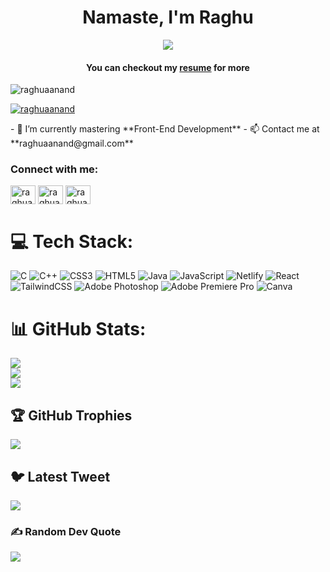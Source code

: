 
<div align="center">
    <h1 align="center">Namaste, I'm Raghu</h1>
        <a href="https://github.com/DenverCoder1/readme-typing-svg"><img
                src="https://readme-typing-svg.herokuapp.com?font=Time+New+Roman&color=cyan&size=28&center=true&vCenter=true&width=600&height=100&lines=Hello;I'm+Raghu+Anand;a+Front-End+Developer+and;sophomore+at+Chandigarh+University;majoring+in+Computer+Science;Welcome+to+my+profile...;"></a>
    <h4 align="center">You can checkout my
        <a href="https://raghuaanand.github.io/" target="_blank">resume</a> for more
    </h4>
</div>
<p align="left">
    <img src="https://komarev.com/ghpvc/?username=raghuaanand&label=Profile%20views&color=0e75b6&style=flat"
        alt="raghuaanand" />
</p>

<p align="left">
    <a href="https://twitter.com/raghuaanand" target="blank"><img
            src="https://img.shields.io/twitter/follow/raghuaanand?logo=twitter&style=for-the-badge"
            alt="raghuaanand" /></a>
</p>
- 🌱 I’m currently mastering **Front-End Development**
- 📫 Contact me at **raghuaanand@gmail.com**
<h3 align="left">Connect with me:</h3>
<p align="left">
    <a href="https://twitter.com/raghuaanand" target="blank"><img align="center"
            src="https://raw.githubusercontent.com/rahuldkjain/github-profile-readme-generator/master/src/images/icons/Social/twitter.svg"
            alt="raghuaanand" height="30" width="40" /></a>
    <a href="https://linkedin.com/in/raghuanand" target="blank"><img align="center"
            src="https://raw.githubusercontent.com/rahuldkjain/github-profile-readme-generator/master/src/images/icons/Social/linked-in-alt.svg"
            alt="raghuanand" height="30" width="40" /></a>
    <a href="https://instagram.com/raghuaanand" target="blank"><img align="center"
            src="https://raw.githubusercontent.com/rahuldkjain/github-profile-readme-generator/master/src/images/icons/Social/instagram.svg"
            alt="raghuaanand" height="30" width="40" /></a>
</p>




# 💻 Tech Stack:
![C](https://img.shields.io/badge/c-%2300599C.svg?style=for-the-badge&logo=c&logoColor=white) ![C++](https://img.shields.io/badge/c++-%2300599C.svg?style=for-the-badge&logo=c%2B%2B&logoColor=white) ![CSS3](https://img.shields.io/badge/css3-%231572B6.svg?style=for-the-badge&logo=css3&logoColor=white) ![HTML5](https://img.shields.io/badge/html5-%23E34F26.svg?style=for-the-badge&logo=html5&logoColor=white) ![Java](https://img.shields.io/badge/java-%23ED8B00.svg?style=for-the-badge&logo=java&logoColor=white) ![JavaScript](https://img.shields.io/badge/javascript-%23323330.svg?style=for-the-badge&logo=javascript&logoColor=%23F7DF1E) ![Netlify](https://img.shields.io/badge/netlify-%23000000.svg?style=for-the-badge&logo=netlify&logoColor=#00C7B7) ![React](https://img.shields.io/badge/react-%2320232a.svg?style=for-the-badge&logo=react&logoColor=%2361DAFB) ![TailwindCSS](https://img.shields.io/badge/tailwindcss-%2338B2AC.svg?style=for-the-badge&logo=tailwind-css&logoColor=white) ![Adobe Photoshop](https://img.shields.io/badge/adobephotoshop-%2331A8FF.svg?style=for-the-badge&logo=adobephotoshop&logoColor=white) ![Adobe Premiere Pro](https://img.shields.io/badge/Adobe%20Premiere%20Pro-9999FF.svg?style=for-the-badge&logo=Adobe%20Premiere%20Pro&logoColor=white) ![Canva](https://img.shields.io/badge/Canva-%2300C4CC.svg?style=for-the-badge&logo=Canva&logoColor=white)
# 📊 GitHub Stats:
![](https://github-readme-stats.vercel.app/api?username=raghuaanand&theme=vue-dark&hide_border=false&include_all_commits=true&count_private=true)<br/>
![](https://github-readme-streak-stats.herokuapp.com/?user=raghuaanand&theme=vue-dark&hide_border=false)<br/>
![](https://github-readme-stats.vercel.app/api/top-langs/?username=raghuaanand&theme=vue-dark&hide_border=false&include_all_commits=true&count_private=true&layout=compact)

## 🏆 GitHub Trophies
![](https://github-profile-trophy.vercel.app/?username=raghuaanand&theme=radical&no-frame=false&no-bg=true&margin-w=4)

## 🐦 Latest Tweet
[![](https://gtce.itsvg.in/api?username=raghuaanand)](https://github.com/VishwaGauravIn/github-twitter-card-embed)

### ✍️ Random Dev Quote
![](https://quotes-github-readme.vercel.app/api?type=horizontal&theme=radical)


<!-- Proudly created with GPRM ( https://gprm.itsvg.in ) -->

